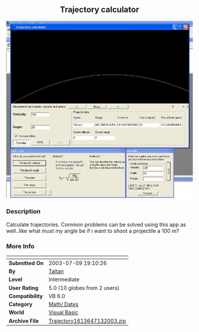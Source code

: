 ﻿<div align="center">

## Trajectory calculator

<img src="PIC20037135301119.JPG">
</div>

### Description

Calculate trajectories. Common problems can be solved using this app as well..like what must my angle be if i want to shoot a projectile a 100 m?
 
### More Info
 


<span>             |<span>
---                |---
**Submitted On**   |2003-07-09 19:10:26
**By**             |[Taltan](https://github.com/Planet-Source-Code/PSCIndex/blob/master/ByAuthor/taltan.md)
**Level**          |Intermediate
**User Rating**    |5.0 (10 globes from 2 users)
**Compatibility**  |VB 6\.0
**Category**       |[Math/ Dates](https://github.com/Planet-Source-Code/PSCIndex/blob/master/ByCategory/math-dates__1-37.md)
**World**          |[Visual Basic](https://github.com/Planet-Source-Code/PSCIndex/blob/master/ByWorld/visual-basic.md)
**Archive File**   |[Trajectory1613647132003\.zip](https://github.com/Planet-Source-Code/taltan-trajectory-calculator__1-46861/archive/master.zip)









